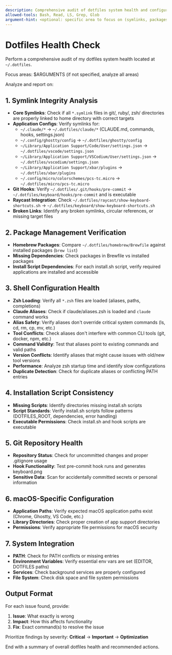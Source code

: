 ```yaml
---
description: Comprehensive audit of dotfiles system health and configuration
allowed-tools: Bash, Read, LS, Grep, Glob
argument-hint: <optional: specific area to focus on (symlinks, packages, shell, etc.)>
---
```


# Dotfiles Health Check

Perform a comprehensive audit of my dotfiles system health located at `~/.dotfiles`. 

Focus areas: $ARGUMENTS (if not specified, analyze all areas)

Analyze and report on:

## 1. Symlink Integrity Analysis
- **Core Symlinks**: Check if all `*.symlink` files in git/, ruby/, zsh/ directories are properly linked to home directory with correct targets
- **Application Configs**: Verify symlinks for:
  - `~/.claude/*` → `~/.dotfiles/claude/*` (CLAUDE.md, commands, hooks, settings.json)  
  - `~/.config/ghostty/config` → `~/.dotfiles/ghostty/config`
  - `~/Library/Application Support/Code/User/settings.json` → `~/.dotfiles/vscode/settings.json`
  - `~/Library/Application Support/VSCodium/User/settings.json` → `~/.dotfiles/vscodium/settings.json`
  - `~/Library/Application Support/xbar/plugins` → `~/.dotfiles/xbar/plugins`
  - `~/.config/micro/colorschemes/pcs-tc.micro` → `~/.dotfiles/micro/pcs-tc.micro`
- **Git Hooks**: Verify `~/.dotfiles/.git/hooks/pre-commit` → `~/.dotfiles/keyboard/hooks/pre-commit` and is executable
- **Raycast Integration**: Check `~/.dotfiles/raycast/show-keyboard-shortcuts.sh` → `~/.dotfiles/keyboard/show-keyboard-shortcuts.sh`
- **Broken Links**: Identify any broken symlinks, circular references, or missing target files

## 2. Package Management Verification  
- **Homebrew Packages**: Compare `~/.dotfiles/homebrew/Brewfile` against installed packages (`brew list`)
- **Missing Dependencies**: Check packages in Brewfile vs installed packages
- **Install Script Dependencies**: For each install.sh script, verify required applications are installed and accessible

## 3. Shell Configuration Health
- **Zsh Loading**: Verify all `*.zsh` files are loaded (aliases, paths, completions)
- **Claude Aliases**: Check if claude/aliases.zsh is loaded and `claude` command works
- **Alias Safety**: Verify aliases don't override critical system commands (ls, cd, rm, cp, mv, etc.)
- **Tool Conflicts**: Check aliases don't interfere with common CLI tools (git, docker, npm, etc.)
- **Command Validity**: Test that aliases point to existing commands and valid paths
- **Version Conflicts**: Identify aliases that might cause issues with old/new tool versions
- **Performance**: Analyze zsh startup time and identify slow configurations
- **Duplicate Detection**: Check for duplicate aliases or conflicting PATH entries

## 4. Installation Script Consistency
- **Missing Scripts**: Identify directories missing install.sh scripts
- **Script Standards**: Verify install.sh scripts follow patterns (DOTFILES_ROOT, dependencies, error handling)
- **Executable Permissions**: Check install.sh and hook scripts are executable

## 5. Git Repository Health
- **Repository Status**: Check for uncommitted changes and proper .gitignore usage
- **Hook Functionality**: Test pre-commit hook runs and generates keyboard.png
- **Sensitive Data**: Scan for accidentally committed secrets or personal information

## 6. macOS-Specific Configuration
- **Application Paths**: Verify expected macOS application paths exist (Chrome, Ghostty, VS Code, etc.)
- **Library Directories**: Check proper creation of app support directories
- **Permissions**: Verify appropriate file permissions for macOS security

## 7. System Integration
- **PATH**: Check for PATH conflicts or missing entries
- **Environment Variables**: Verify essential env vars are set (EDITOR, DOTFILES paths)
- **Services**: Check background services are properly configured
- **File System**: Check disk space and file system permissions

## Output Format
For each issue found, provide:
1. **Issue**: What exactly is wrong
2. **Impact**: How this affects functionality  
3. **Fix**: Exact command(s) to resolve the issue

Prioritize findings by severity: **Critical** → **Important** → **Optimization**

End with a summary of overall dotfiles health and recommended actions.